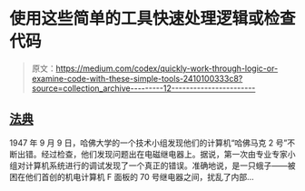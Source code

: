 # 使用这些简单的工具快速处理逻辑或检查代码

> 原文：<https://medium.com/codex/quickly-work-through-logic-or-examine-code-with-these-simple-tools-2410100333c8?source=collection_archive---------12----------------------->

## [法典](http://medium.com/codex)

1947 年 9 月 9 日，哈佛大学的一个技术小组发现他们的计算机“哈佛马克 2 号”不断出错。经过检查，他们发现问题出在电磁继电器上。据说，第一次由专业专家小组对计算机系统进行的调试发现了一个真正的错误。准确地说，是一只蛾子——被困在他们首创的机电计算机 F 面板的 70 号继电器之间，扰乱了内部…